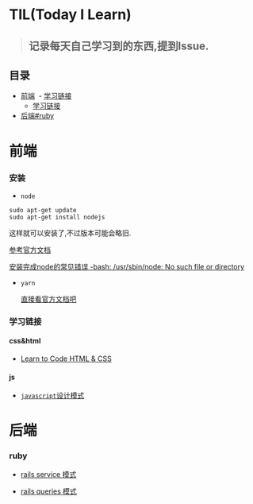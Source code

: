 # TIL(Today I Learn)
> ## 记录每天自己学习到的东西,提到Issue.

## 目录
- [前端](#前端)
  - [学习链接](#学习链接#css&html)
  - [学习链接](#学习链接#js)
- [后端#ruby](#ruby)


# 前端

### 安装

- `node`

 ```shell
 sudo apt-get update
 sudo apt-get install nodejs
 ```
 这样就可以安装了,不过版本可能会略旧.

 [参考官方文档](https://www.digitalocean.com/community/tutorials/how-to-install-node-js-on-an-ubuntu-14-04-server)


 [安装完成node的常见错误 -bash: /usr/sbin/node: No such file or directory](https://stackoverflow.com/questions/18130164/nodejs-vs-node-on-ubuntu-12-04)

- `yarn`

  [直接看官方文档吧](https://yarnpkg.com/lang/en/docs/install/#linux-tab)
  
  
### 学习链接
#### css&html
- [Learn to Code HTML & CSS](https://learn.shayhowe.com/html-css/)

#### js
- [`javascript`设计模式](http://wiki.jikexueyuan.com/project/javascript-design-patterns/constructor-mode.html)


# 后端
### ruby

- [rails service 模式](https://medium.com/selleo/essential-rubyonrails-patterns-part-1-service-objects-1af9f9573ca1)

- [rails queries 模式](https://medium.com/@blazejkosmowski/essential-rubyonrails-patterns-part-2-query-objects-4b253f4f4539)
